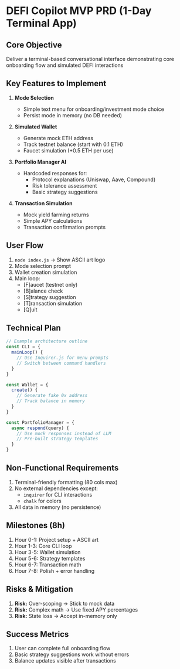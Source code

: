 # DEFI Copilot MVP PRD (1-Day Terminal App)

## Core Objective
Deliver a terminal-based conversational interface demonstrating core onboarding flow and simulated DEFI interactions

## Key Features to Implement

1. **Mode Selection**
   - Simple text menu for onboarding/investment mode choice
   - Persist mode in memory (no DB needed)

2. **Simulated Wallet**
   - Generate mock ETH address
   - Track testnet balance (start with 0.1 ETH)
   - Faucet simulation (+0.5 ETH per use)

3. **Portfolio Manager AI**
   - Hardcoded responses for:
     - Protocol explanations (Uniswap, Aave, Compound)
     - Risk tolerance assessment
     - Basic strategy suggestions

4. **Transaction Simulation**
   - Mock yield farming returns
   - Simple APY calculations
   - Transaction confirmation prompts

## User Flow
1. `node index.js` → Show ASCII art logo
2. Mode selection prompt
3. Wallet creation simulation
4. Main loop:
   - [F]aucet (testnet only)
   - [B]alance check
   - [S]trategy suggestion
   - [T]ransaction simulation
   - [Q]uit

## Technical Plan

```js
// Example architecture outline
const CLI = {
  mainLoop() {
    // Use Inquirer.js for menu prompts
    // Switch between command handlers
  }
}

const Wallet = {
  create() {
    // Generate fake 0x address
    // Track balance in memory
  }
}

const PortfolioManager = {
  async respond(query) {
    // Use mock responses instead of LLM
    // Pre-built strategy templates
  }
}
```

## Non-Functional Requirements
1. Terminal-friendly formatting (80 cols max)
2. No external dependencies except:
   - `inquirer` for CLI interactions
   - `chalk` for colors
3. All data in memory (no persistence)

## Milestones (8h)
1. Hour 0-1: Project setup + ASCII art
2. Hour 1-3: Core CLI loop
3. Hour 3-5: Wallet simulation
4. Hour 5-6: Strategy templates
5. Hour 6-7: Transaction math
6. Hour 7-8: Polish + error handling

## Risks & Mitigation
1. **Risk:** Over-scoping → Stick to mock data
2. **Risk:** Complex math → Use fixed APY percentages
3. **Risk:** State loss → Accept in-memory only

## Success Metrics
1. User can complete full onboarding flow
2. Basic strategy suggestions work without errors
3. Balance updates visible after transactions
